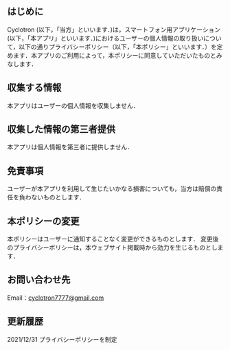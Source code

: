 ## はじめに
Cyclotron (以下，「当方」といいます．)は，スマートフォン用アプリケーション(以下，「本アプリ」といいます．)におけるユーザーの個人情報の取り扱いについて，以下の通りプライバシーポリシー（以下，「本ポリシー」といいます．）を定めます．本アプリのご利用によって，本ポリシーに同意していただいたものとみなします．

## 収集する情報
本アプリはユーザーの個人情報を収集しません．

## 収集した情報の第三者提供
本アプリは個人情報を第三者に提供しません．

## 免責事項
ユーザーが本アプリを利用して生じたいかなる損害についても，当方は賠償の責任を負わないものとします．

## 本ポリシーの変更
本ポリシーはユーザーに通知することなく変更ができるものとします．
変更後のプライバシーポリシーは，本ウェブサイト掲載時から効力を生じるものとします．

## お問い合わせ先
Email：cyclotron7777@gmail.com

## 更新履歴
2021/12/31 プライバシーポリシーを制定
